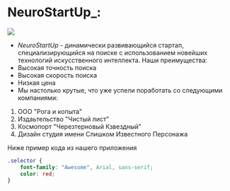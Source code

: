 # NeuroStartUp_:
![](https://netology-code/github.io/git-homworks/introduction/assets/logo.png)
* *NeuroStartUp* - динамически развивающийся стартап, специализирующийся на поиске с использованием новейших технологий искусственного интеллекта.
Наши преимущества:
* Высокая точность поиска
* Высокая скорость поиска
* Низкая цена
* Мы настолько крутые, что уже успели поработать со следующими компаниями:
1. ООО "Рога и копыта"
2. Издаьтельство "Чистый лист"
3. Космопорт "Черезтерновый Кзвездный"
4. Дизайн студия имени Слишком Известного Персонажа

Ниже пример кода из нашего приложения
```css
.selector {
    font-family: "Awesome", Arial, sans-serif;
    color: red;
}
```
